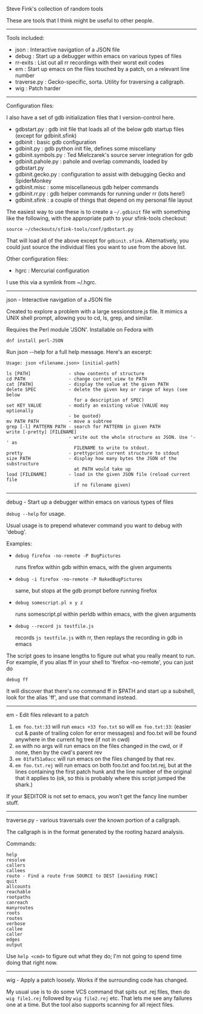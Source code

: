 Steve Fink's collection of random tools

These are tools that I think might be useful to other people.

----------------------------------------------------------------------

Tools included:

 - json : Interactive navigation of a JSON file
 - debug : Start up a debugger within emacs on various types of files
 - rr-exits : List out all rr recordings with their worst exit codes
 - em : Start up emacs on the files touched by a patch, on a relevant line number
 - traverse.py : Gecko-specific, sorta. Utility for traversing a callgraph.
 - wig : Patch harder

----------------------------------------------------------------------

Configuration files:

I also have a set of gdb initialization files that I version-control here.

 - gdbstart.py : gdb init file that loads all of the below gdb startup files (except for gdbinit.sfink)
 - gdbinit : basic gdb configuration
 - gdbinit.py : gdb python init file, defines some miscellany
 - gdbinit.symbols.py : Ted Mielczarek's source server integration for gdb
 - gdbinit.pahole.py : pahole and overlap commands, loaded by gdbstart.py
 - gdbinit.gecko.py : configuration to assist with debugging Gecko and SpiderMonkey
 - gdbinit.misc : some miscellaneous gdb helper commands
 - gdbinit.rr.py : gdb helper commands for running under rr (lots here!)
 - gdbinit.sfink : a couple of things that depend on my personal file layout

The easiest way to use these is to create a `~/.gdbinit` file with something
like the following, with the appropriate path to your sfink-tools checkout:

    source ~/checkouts/sfink-tools/conf/gdbstart.py

That will load all of the above except for `gdbinit.sfink`. Alternatively, you
could just source the individual files you want to use from the above list.

Other configuration files:

 - hgrc : Mercurial configuration

I use this via a symlink from ~/.hgrc.

----------------------------------------------------------------------

json - Interactive navigation of a JSON file

Created to explore a problem with a large sessionstore.js file. It mimics a
UNIX shell prompt, allowing you to cd, ls, grep, and similar.

Requires the Perl module 'JSON'. Installable on Fedora with

    dnf install perl-JSON

Run json --help for a full help message. Here's an excerpt:

`Usage: json <filename.json> [initial-path]`

    ls [PATH]              - show contents of structure
    cd PATH                - change current view to PATH
    cat [PATH]             - display the value at the given PATH
    delete SPEC            - delete the given key or range of keys (see below
                             for a description of SPEC)
    set KEY VALUE          - modify an existing value (VALUE may optionally
                           - be quoted)
    mv PATH PATH           - move a subtree
    grep [-l] PATTERN PATH - search for PATTERN in given PATH
    write [-pretty] [FILENAME]
                           - write out the whole structure as JSON. Use '-' as
                             FILENAME to write to stdout.
    pretty                 - prettyprint current structure to stdout
    size PATH              - display how many bytes the JSON of the substructure
                             at PATH would take up
    load [FILENAME]        - load in the given JSON file (reload current file
                             if no filename given)

----------------------------------------------------------------------

debug - Start up a debugger within emacs on various types of files

`debug --help` for usage.

Usual usage is to prepend whatever command you want to debug with 'debug'.

Examples:

 - `debug firefox -no-remote -P BugPictures`

   runs firefox within gdb within emacs, with the given arguments

 - `debug -i firefox -no-remote -P NakedBugPictures`

   same, but stops at the gdb prompt before running firefox

 - `debug somescript.pl x y z`

   runs somescript.pl within perldb within emacs, with the given arguments

 - `debug --record js testfile.js`

   records `js testfile.js` with rr, then replays the recording in gdb in emacs

The script goes to insane lengths to figure out what you really meant to run.
For example, if you alias ff in your shell to 'firefox -no-remote', you can
just do

    debug ff

It will discover that there's no command ff in $PATH and start up a subshell,
look for the alias 'ff', and use that command instead.

----------------------------------------------------------------------

em - Edit files relevant to a patch

1. `em foo.txt:33` will run `emacs +33 foo.txt`
   so will `em foo.txt:33`: (easier cut & paste of trailing colon for error messages)
   and foo.txt will be found anywhere in the current hg tree (if not in cwd)
2. `em` with no args will run emacs on the files changed in the cwd, or if none, then
   by the cwd's parent rev
3. `em 01faf51a0acc` will run emacs on the files changed by that rev.
4. `em foo.txt.rej` will run emacs on both foo.txt and foo.txt.rej, but at the lines
   containing the first patch hunk and the line number of the original that it
   applies to (ok, so this is probably where this script jumped the shark.)

If your $EDITOR is not set to emacs, you won't get the fancy line number stuff.

----------------------------------------------------------------------

traverse.py - various traversals over the known portion of a callgraph.

The callgraph is in the format generated by the rooting hazard analysis.

Commands:

    help
    resolve
    callers
    callees
    route - Find a route from SOURCE to DEST [avoiding FUNC]
    quit
    allcounts
    reachable
    rootpaths
    canreach
    manyroutes
    roots
    routes
    verbose
    callee
    caller
    edges
    output

Use `help <cmd>` to figure out what they do; I'm not going to spend time doing that right now.

----------------------------------------------------------------------

wig - Apply a patch loosely. Works if the surrounding code has changed.

My usual use is to do some VCS command that spits out .rej files, then do `wig
file1.rej` followed by `wig file2.rej` etc. That lets me see any failures one
at a time. But the tool also supports scanning for all reject files.
